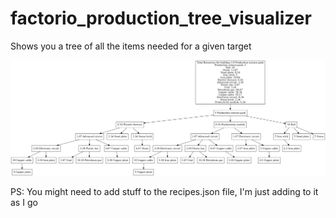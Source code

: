 # factorio_production_tree_visualizer

Shows you a tree of all the items needed for a given target  

![](image0.png)  

PS: You might need to add stuff to the recipes.json file, I'm just adding to it as I go
